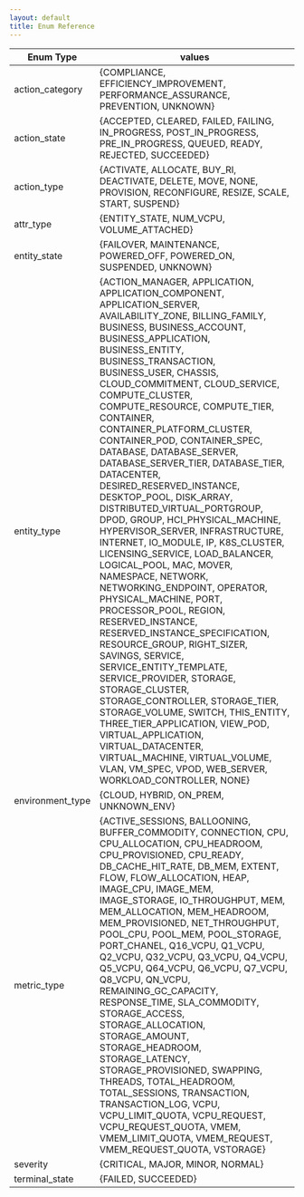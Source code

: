 ```yaml
---
layout: default
title: Enum Reference
---
```


| Enum Type        | values                                                                                                                                                                                                                                                                                                                                                                                                                                                                                                                                                                                                                                                                                                                                                                                                                                                                                                                                                                                                                                                                                                                                                                                                                                                 |
|------------------|--------------------------------------------------------------------------------------------------------------------------------------------------------------------------------------------------------------------------------------------------------------------------------------------------------------------------------------------------------------------------------------------------------------------------------------------------------------------------------------------------------------------------------------------------------------------------------------------------------------------------------------------------------------------------------------------------------------------------------------------------------------------------------------------------------------------------------------------------------------------------------------------------------------------------------------------------------------------------------------------------------------------------------------------------------------------------------------------------------------------------------------------------------------------------------------------------------------------------------------------------------|
| action_category  | {COMPLIANCE, EFFICIENCY_IMPROVEMENT, PERFORMANCE_ASSURANCE, PREVENTION, UNKNOWN}                                                                                                                                                                                                                                                                                                                                                                                                                                                                                                                                                                                                                                                                                                                                                                                                                                                                                                                                                                                                                                                                                                                                                                       |
| action_state     | {ACCEPTED, CLEARED, FAILED, FAILING, IN_PROGRESS, POST_IN_PROGRESS, PRE_IN_PROGRESS, QUEUED, READY, REJECTED, SUCCEEDED}                                                                                                                                                                                                                                                                                                                                                                                                                                                                                                                                                                                                                                                                                                                                                                                                                                                                                                                                                                                                                                                                                                                               |
| action_type      | {ACTIVATE, ALLOCATE, BUY_RI, DEACTIVATE, DELETE, MOVE, NONE, PROVISION, RECONFIGURE, RESIZE, SCALE, START, SUSPEND}                                                                                                                                                                                                                                                                                                                                                                                                                                                                                                                                                                                                                                                                                                                                                                                                                                                                                                                                                                                                                                                                                                                                    |
| attr_type        | {ENTITY_STATE, NUM_VCPU, VOLUME_ATTACHED}                                                                                                                                                                                                                                                                                                                                                                                                                                                                                                                                                                                                                                                                                                                                                                                                                                                                                                                                                                                                                                                                                                                                                                                                              |
| entity_state     | {FAILOVER, MAINTENANCE, POWERED_OFF, POWERED_ON, SUSPENDED, UNKNOWN}                                                                                                                                                                                                                                                                                                                                                                                                                                                                                                                                                                                                                                                                                                                                                                                                                                                                                                                                                                                                                                                                                                                                                                                   |
| entity_type      | {ACTION_MANAGER, APPLICATION, APPLICATION_COMPONENT, APPLICATION_SERVER, AVAILABILITY_ZONE, BILLING_FAMILY, BUSINESS, BUSINESS_ACCOUNT, BUSINESS_APPLICATION, BUSINESS_ENTITY, BUSINESS_TRANSACTION, BUSINESS_USER, CHASSIS, CLOUD_COMMITMENT, CLOUD_SERVICE, COMPUTE_CLUSTER, COMPUTE_RESOURCE, COMPUTE_TIER, CONTAINER, CONTAINER_PLATFORM_CLUSTER, CONTAINER_POD, CONTAINER_SPEC, DATABASE, DATABASE_SERVER, DATABASE_SERVER_TIER, DATABASE_TIER, DATACENTER, DESIRED_RESERVED_INSTANCE, DESKTOP_POOL, DISK_ARRAY, DISTRIBUTED_VIRTUAL_PORTGROUP, DPOD, GROUP, HCI_PHYSICAL_MACHINE, HYPERVISOR_SERVER, INFRASTRUCTURE, INTERNET, IO_MODULE, IP, K8S_CLUSTER, LICENSING_SERVICE, LOAD_BALANCER, LOGICAL_POOL, MAC, MOVER, NAMESPACE, NETWORK, NETWORKING_ENDPOINT, OPERATOR, PHYSICAL_MACHINE, PORT, PROCESSOR_POOL, REGION, RESERVED_INSTANCE, RESERVED_INSTANCE_SPECIFICATION, RESOURCE_GROUP, RIGHT_SIZER, SAVINGS, SERVICE, SERVICE_ENTITY_TEMPLATE, SERVICE_PROVIDER, STORAGE, STORAGE_CLUSTER, STORAGE_CONTROLLER, STORAGE_TIER, STORAGE_VOLUME, SWITCH, THIS_ENTITY, THREE_TIER_APPLICATION, VIEW_POD, VIRTUAL_APPLICATION, VIRTUAL_DATACENTER, VIRTUAL_MACHINE, VIRTUAL_VOLUME, VLAN, VM_SPEC, VPOD, WEB_SERVER, WORKLOAD_CONTROLLER, NONE} |
| environment_type | {CLOUD, HYBRID, ON_PREM, UNKNOWN_ENV}                                                                                                                                                                                                                                                                                                                                                                                                                                                                                                                                                                                                                                                                                                                                                                                                                                                                                                                                                                                                                                                                                                                                                                                                                  |
| metric_type      | {ACTIVE_SESSIONS, BALLOONING, BUFFER_COMMODITY, CONNECTION, CPU, CPU_ALLOCATION, CPU_HEADROOM, CPU_PROVISIONED, CPU_READY, DB_CACHE_HIT_RATE, DB_MEM, EXTENT, FLOW, FLOW_ALLOCATION, HEAP, IMAGE_CPU, IMAGE_MEM, IMAGE_STORAGE, IO_THROUGHPUT, MEM, MEM_ALLOCATION, MEM_HEADROOM, MEM_PROVISIONED, NET_THROUGHPUT, POOL_CPU, POOL_MEM, POOL_STORAGE, PORT_CHANEL, Q16_VCPU, Q1_VCPU, Q2_VCPU, Q32_VCPU, Q3_VCPU, Q4_VCPU, Q5_VCPU, Q64_VCPU, Q6_VCPU, Q7_VCPU, Q8_VCPU, QN_VCPU, REMAINING_GC_CAPACITY, RESPONSE_TIME, SLA_COMMODITY, STORAGE_ACCESS, STORAGE_ALLOCATION, STORAGE_AMOUNT, STORAGE_HEADROOM, STORAGE_LATENCY, STORAGE_PROVISIONED, SWAPPING, THREADS, TOTAL_HEADROOM, TOTAL_SESSIONS, TRANSACTION, TRANSACTION_LOG, VCPU, VCPU_LIMIT_QUOTA, VCPU_REQUEST, VCPU_REQUEST_QUOTA, VMEM, VMEM_LIMIT_QUOTA, VMEM_REQUEST, VMEM_REQUEST_QUOTA, VSTORAGE}                                                                                                                                                                                                                                                                                                                                                                                       |
| severity         | {CRITICAL, MAJOR, MINOR, NORMAL}                                                                                                                                                                                                                                                                                                                                                                                                                                                                                                                                                                                                                                                                                                                                                                                                                                                                                                                                                                                                                                                                                                                                                                                                                       |
| terminal_state   | {FAILED, SUCCEEDED}                                                                                                                                                                                                                                                                                                                                                                                                                                                                                                                                                                                                                                                                                                                                                                                                                                                                                                                                                                                                                                                                                                                                                                                                                                    |